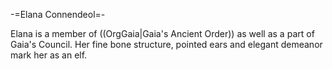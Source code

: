 -=Elana Connendeol=-

Elana is a member of ((OrgGaia|Gaia's Ancient Order)) as well as a part of Gaia's Council. Her fine bone structure, pointed ears and elegant demeanor mark her as an elf.
